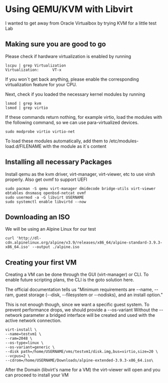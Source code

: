 # Using QEMU/KVM with Libvirt
I wanted to get away from Oracle Virtualbox by trying KVM for a little test Lab

## Making sure you are good to go
Please check if hardware virtualization is enabled by running
```
lscpu | grep Virtualization
Virtualization:      VT-x
```
If you won´t get back anything, please enable the corresponding virtualization feature for your CPU.

Next, check if you loaded the necessary kernel modules by running
```
lsmod | grep kvm
lsmod | grep virtio
```
If these commands return nothing, for example virtio, load the modules with the following command, so we can use para-virtualized devices.
```
sudo modprobe virtio virtio-net
```
To load these modules automatically, add them to /etc/modules-load.d/FILENAME with the module as it´s content

## Installing all necessary Packages
Install qemu as the kvm driver, virt-manager, virt-viewer, etc to use virsh properly. Also get ovmf to support UEFI
```
sudo pacman -S qemu virt-manager dmidecode bridge-utils virt-viewer ebtables dnsmasq openbsd-netcat ovmf
sudo usermod -a -G libvirt USERNAME
sudo systemctl enable libvirtd --now
```
## Downloading an ISO

We will be using an Alpine Linux for our test

```
curl 'http://dl-cdn.alpinelinux.org/alpine/v3.9/releases/x86_64/alpine-standard-3.9.3-x86_64.iso' --output ./alpine.iso
```

## Creating your first VM

Creating a VM can be done through the GUI (virt-manager) or CLI. To enable future scripting plans, the CLI is the goto solution here.

The official documentation tells us "Minimum requirements are --name, --ram, guest storage (--disk, --filesystem or --nodisks), and an install option."

This is not enough though, since we want a specific guest system.
To prevent performance drops, we should provide a --os-variant
Without the --network parameter a bridged interface will be created and used with the active network connection.
```
virt-install \
--name=testvm1 \
--ram=2048 \
--os-type=linux \
--os-variant=generic \
--disk path=/home/USERNAME/vms/testvm1/disk.img,bus=virtio,size=20 \
--vcpus=2 \
--cdrom=/home/USERNAME/Downloads/alpine-extended-3.9.3-x86_64.iso\
```
After the Domain (libvirt's name for a VM) the virt-viewer will open and you can proceed to install your VM
